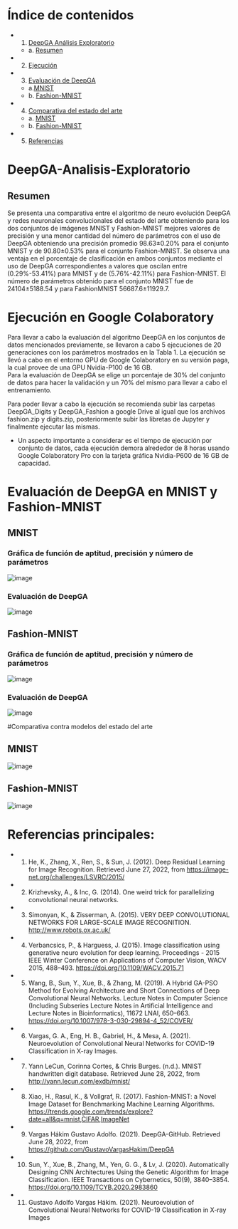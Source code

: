 # Índice de contenidos
  
- 1. [DeepGA Análisis Exploratorio](#id1)
   - a. [Resumen](#id1-a)
- 2. [Ejecución](#ejec)
- 3. [Evaluación de DeepGA](#id2)
  - a.[MNIST](#id2-a)
  - b. [Fashion-MNIST](#id2-b)
- 4. [Comparativa del estado del arte](#id3)
  - a. [MNIST](#id3-a)
  - b. [Fashion-MNIST](#id3-b)
- 5. [Referencias](#ref) 


# DeepGA-Analisis-Exploratorio<a name="id1"></a>
## Resumen <a name="id1-a"></a>
Se presenta una comparativa entre el algoritmo de neuro evolución DeepGA y redes neuronales convolucionales del estado del arte obteniendo para los dos conjuntos de imágenes MNIST y Fashion-MNIST mejores valores de precisión y una menor cantidad del número de parámetros con el uso de DeepGA obteniendo una precisión promedio 98.63±0.20% para el conjunto MNIST y de 90.80±0.53% para el conjunto Fashion-MNIST. Se observa una ventaja en el porcentaje de clasificación en ambos conjuntos mediante el uso de DeepGA correspondientes a valores que oscilan entre (0.29%-53.41%) para MNIST y de (5.76%-42.11%) para Fashion-MNIST. El número de parámetros obtenido para el conjunto MNIST fue de 24104±5188.54 y para FashionMNIST 56687.6±11929.7.
# Ejecución en Google Colaboratory<a name="ejec"></a>
Para llevar a cabo la evaluación del algoritmo DeepGA en los conjuntos de datos mencionados previamente, se llevaron a cabo 5 ejecuciones de 20 generaciones con los parámetros mostrados en la Tabla 1.  La ejecución se llevó a cabo en el entorno GPU de Google Colaboratory en su versión paga, la cual provee de una GPU Nvidia-P100 de 16 GB.  
Para la evaluación de DeepGA se elige un porcentaje de 30% del conjunto de datos para hacer la validación y un 70% del mismo para llevar a cabo el entrenamiento. 

Para poder llevar a cabo la ejecución se recomienda subir las carpetas DeepGA_Digits y DeepGA_Fashion a google Drive al igual que los archivos fashion.zip y  digits.zip, posteriormente subir las libretas de Jupyter y finalmente ejecutar las mismas. 

- Un aspecto importante a considerar es el tiempo de ejecución por conjunto de datos, cada ejecución demora alrededor de 8 horas usando Google Colaboratory Pro con la tarjeta gráfica Nvidia-P600 de 16 GB de capacidad. 

# Evaluación de DeepGA en MNIST y Fashion-MNIST<a name="id2"></a>
## MNIST<a name="id2-a"></a>
### Gráfica de función de aptitud, precisión y número de parámetros<a name="id2-aa"></a>
![image](https://user-images.githubusercontent.com/10681481/176562187-60a2c7a5-7f7f-43c6-a00f-86b54c88f9d0.png)
### Evaluación de DeepGA<a name="id2-ab"></a>
![image](https://user-images.githubusercontent.com/10681481/176562296-be560383-b52c-449a-98eb-bb82a18d9935.png)

## Fashion-MNIST<a name="id2-b"></a>
### Gráfica de función de aptitud, precisión y número de parámetros<a name="id2-ba"></a>
![image](https://user-images.githubusercontent.com/10681481/176562264-20cd3883-f863-4176-8cc7-a93d020ddfb0.png)
### Evaluación de DeepGA<a name="id2-bb"></a>
![image](https://user-images.githubusercontent.com/10681481/176562372-2fdd2b74-8742-4346-b8c9-35b6bfd0e741.png)

#Comparativa contra modelos del estado del arte <a name="id3"></a>
## MNIST<a name="id3-a"></a>
![image](https://user-images.githubusercontent.com/10681481/176562564-531dc8b8-cc86-4cc3-b551-1e671c7ee28f.png)
## Fashion-MNIST<a name="id3-b"></a>
![image](https://user-images.githubusercontent.com/10681481/176562596-baf410f8-72e7-47b8-9e7b-23affcd81539.png)

# Referencias principales: <a name="ref"></a>

- 1.	He, K., Zhang, X., Ren, S., & Sun, J. (2012). Deep Residual Learning for Image Recognition. Retrieved June 27, 2022, from https://image-net.org/challenges/LSVRC/2015/
- 2.	Krizhevsky, A., & Inc, G. (2014). One weird trick for parallelizing convolutional neural networks.
- 3.	Simonyan, K., & Zisserman, A. (2015). VERY DEEP CONVOLUTIONAL NETWORKS FOR LARGE-SCALE IMAGE RECOGNITION. http://www.robots.ox.ac.uk/
- 4. Verbancsics, P., & Harguess, J. (2015). Image classification using generative neuro evolution for deep learning. Proceedings - 2015 IEEE Winter Conference on Applications of Computer Vision, WACV 2015, 488–493. https://doi.org/10.1109/WACV.2015.71
- 5. Wang, B., Sun, Y., Xue, B., & Zhang, M. (2019). A Hybrid GA-PSO Method for Evolving Architecture and Short Connections of Deep Convolutional Neural Networks. Lecture Notes in Computer Science (Including Subseries Lecture Notes in Artificial Intelligence and Lecture Notes in Bioinformatics), 11672 LNAI, 650–663. https://doi.org/10.1007/978-3-030-29894-4_52/COVER/
- 6.	Vargas, G. A., Eng, H. B., Gabriel, H., & Mesa, A. (2021). Neuroevolution of Convolutional Neural Networks for COVID-19 Classification in X-ray Images.
- 7. Yann LeCun, Corinna Cortes, & Chris Burges. (n.d.). MNIST handwritten digit database. Retrieved June 28, 2022, from http://yann.lecun.com/exdb/mnist/
- 8. Xiao, H., Rasul, K., & Vollgraf, R. (2017). Fashion-MNIST: a Novel Image Dataset for Benchmarking Machine Learning Algorithms. https://trends.google.com/trends/explore?date=all&q=mnist,CIFAR,ImageNet
- 9. Vargas Hákim Gustavo Adolfo. (2021). DeepGA-GitHub. Retrieved June 28, 2022, from https://github.com/GustavoVargasHakim/DeepGA
- 10.	Sun, Y., Xue, B., Zhang, M., Yen, G. G., & Lv, J. (2020). Automatically Designing CNN Architectures Using the Genetic Algorithm for Image Classification. IEEE Transactions on Cybernetics, 50(9), 3840–3854. https://doi.org/10.1109/TCYB.2020.2983860
- 11.	Gustavo Adolfo Vargas Hákim. (2021). Neuroevolution of Convolutional Neural Networks for COVID-19 Classification in X-ray Images
